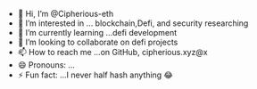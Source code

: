 - 👋 Hi, I’m @Cipherious-eth
- 👀 I’m interested in ... blockchain,Defi, and security researching 
- 🌱 I’m currently learning ...defi development 
- 💞️ I’m looking to collaborate on defi projects
- 📫 How to reach me ...on GitHub, cipherious.xyz@x
- 😄 Pronouns: ...
- ⚡ Fun fact: ...I never half hash anything 😂 

<!---
Cipherious-eth/Cipherious-eth is a ✨ special ✨ repository because its `README.md` (this file) appears on your GitHub profile.
You can click the Preview link to take a look at your changes.
--->
